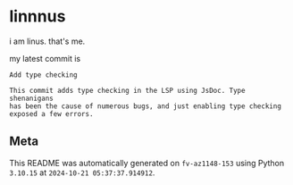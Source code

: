 # linnnus

i am linus. that's me.

my latest commit is

```
Add type checking

This commit adds type checking in the LSP using JsDoc. Type shenanigans
has been the cause of numerous bugs, and just enabling type checking
exposed a few errors.
```

## Meta

This README was automatically generated on `fv-az1148-153` using Python
`3.10.15` at `2024-10-21 05:37:37.914912`.
